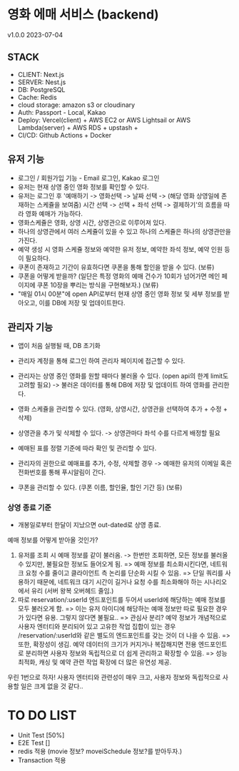 # 영화 에매 서비스 (backend)

v1.0.0
2023-07-04

## STACK

- CLIENT: Next.js
- SERVER: Nest.js
- DB: PostgreSQL
- Cache: Redis
- cloud storage: amazon s3 or cloudinary
- Auth: Passport - Local, Kakao
- Deploy: Vercel(client) + AWS EC2 or AWS Lightsail or AWS Lambda(server) + AWS RDS + upstash +
- CI/CD: Github Actions + Docker

## 유저 기능

- 로그인 / 회원가입 기능 - Email 로그인, Kakao 로그인
- 유저는 현재 상영 중인 영화 정보를 확인할 수 있다.
- 유저는 로그인 후 '예매하기 -> 영화선택 -> 날짜 선택 -> (해당 영화 상영일에 존재하는 스케쥴을 보여줌) 시간 선택 -> 선택 + 좌석 선택 -> 결제하기'의 흐름을 따라 영화 예매가 가능하다.
- 영화스케쥴은 영화, 상영 시간, 상영관으로 이루어져 있다.
- 하나의 상영관에서 여러 스케쥴이 있을 수 있고 하나의 스케쥴은 하나의 상영관만을 가진다.
- 예약 생성 시 영화 스케쥴 정보와 예약한 유저 정보, 예약한 좌석 정보, 예약 인원 등이 필요하다.
- 쿠폰이 존재하고 기간이 유효하다면 쿠폰을 통해 할인을 받을 수 있다. (보류)
- 쿠폰을 어떻게 받을까? (일단은 특정 영화의 예매 건수가 10회가 넘어가면 메인 페이지에 쿠폰 10장을 뿌리는 방식을 구현해보자.) (보류)
- "매일 01시 00분"에 open API로부터 현재 상영 중인 영화 정보 및 세부 정보를 받아오고, 이를 DB에 저장 및 업데이트한다.

## 관리자 기능

- 앱이 처음 실행될 때, DB 초기화

- 관리자 계정을 통해 로그인 하여 관리자 페이지에 접근할 수 있다.
- 관리자는 상영 중인 영화를 원할 때마다 불러올 수 있다. (open api의 한계 limit도 고려할 필요) -> 불러온 데이터를 통해 DB에 저장 및 업데이트 하여 영화를 관리한다.
- 영화 스케쥴을 관리할 수 있다. (영화, 상영시간, 상영관을 선택하여 추가 + 수정 + 삭제)
- 상영관을 추가 및 삭제할 수 있다. -> 상영관마다 좌석 수를 다르게 배정할 필요
- 예매된 표를 정렬 기준에 따라 확인 및 관리할 수 있다.
- 관리자의 권한으로 예매표를 추가, 수정, 삭제할 경우 -> 예매한 유저의 이메일 혹은 전화번호를 통해 푸시알림이 간다.
- 쿠폰을 관리할 수 있다. (쿠폰 이름, 할인율, 할인 기간 등) (보류)

### 상영 종료 기준

- 개봉일로부터 한달이 지났으면 out-dated로 상영 종료.

예매 정보를 어떻게 받아올 것인가?

1. 유저를 조회 시 예매 정보를 같이 불러옴. -> 한번만 조회하면, 모든 정보를 불러올 수 있지만, 불필요한 정보도 들어오게 됨.
   => 예매 정보를 최소화시킨다면, 네트워크 요청 수를 줄이고 클라이언트 측 논리를 단순화 시킬 수 있음.
   => 단일 쿼리를 사용하기 때문에, 네트워크 대기 시간이 길거나 요청 수를 최소화해야 하는 시나리오에서 유리 (서버 왕복 오버헤드 줄임.)
2. 따로 reservation/:userId 엔드포인트를 두어서 userId에 해당하는 예매 정보를 모두 불러오게 함. => 이는 유저 아이디에 해당하는 예매 정보만 따로 필요한 경우가 있다면 유용. 그렇지 않다면 불필요..
   => 관심사 분리? 예약 정보가 개념적으로 사용자 엔터티와 분리되어 있고 고유한 작업 집합이 있는 경우 /reservation/:userId와 같은 별도의 엔드포인트를 갖는 것이 더 나을 수 있음.
   => 또한, 확장성이 생김. 예약 데이터의 크기가 커지거나 복잡해지면 전용 엔드포인트로 분리하면 사용자 정보와 독립적으로 더 쉽게 관리하고 확장할 수 있음. => 성능 최적화, 캐싱 및 예약 관련 작업 확장에 더 많은 유연성 제공.

우린 1번으로 하자! 사용자 엔터티와 관련성이 매우 크고, 사용자 정보와 독립적으로 사용할 일은 크게 없을 것 같다..

# TO DO LIST

- Unit Test [50%]
- E2E Test []
- redis 적용 (movie 정보? moveiSchedule 정보?를 받아두자.)
- Transaction 적용
